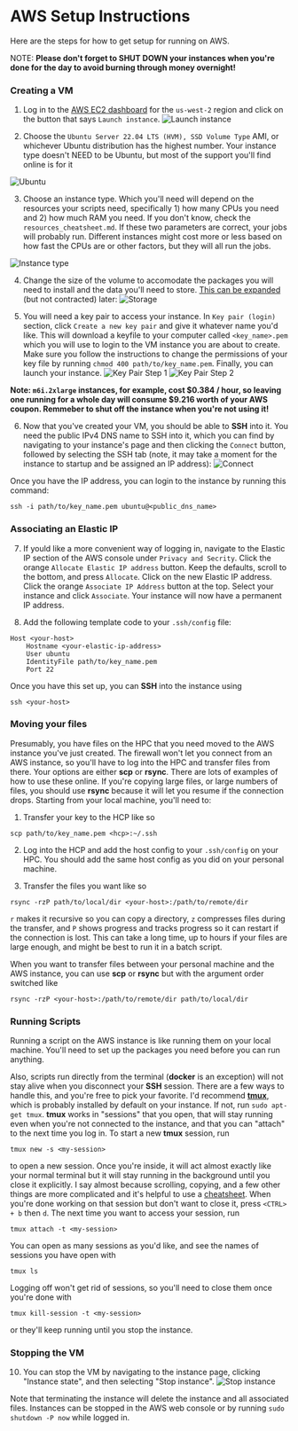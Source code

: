 # AWS Setup Instructions #

Here are the steps for how to get setup for running on AWS.

NOTE: __Please don't forget to SHUT DOWN your instances when you're done for the day to avoid burning through money overnight!__

### Creating a VM ###

1. Log in to the [AWS EC2 dashboard](https://us-west-2.console.aws.amazon.com/ec2/home?region=us-west-2#Home) for the `us-west-2` region and click on the button that says `Launch instance`.
![Launch instance](figs/launch_instance.png?raw=true)

2. Choose the `Ubuntu Server 22.04 LTS (HVM), SSD Volume Type` AMI, or whichever Ubuntu distribution has the highest number. Your instance type doesn't NEED to be Ubuntu, but most of the support you'll find online is for it

![Ubuntu](figs/ubuntu.png?raw=true)

3. Choose an instance type. Which you'll need will depend on the resources your scripts need, specifically 1) how many CPUs you need and 2) how much RAM you need. If you don't know, check the `resources_cheatsheet.md`. If these two parameters are correct, your jobs will probably run. Different instances might cost more or less based on how fast the CPUs are or other factors, but they will all run the jobs.

![Instance type](figs/instance_type.png?raw=true)

4. Change the size of the volume to accomodate the packages you will need to install and the data you'll need to store. [This can be expanded](https://docs.aws.amazon.com/AWSEC2/latest/UserGuide/requesting-ebs-volume-modifications.html) (but not contracted) later:
![Storage](figs/storage.png?raw=true)

5. You will need a key pair to access your instance. In `Key pair (login)` section, click `Create a new key pair` and give it whatever name you'd like. This will download a keyfile to your computer called `<key_name>.pem` which you will use to login to the VM instance you are about to create. Make sure you follow the instructions to change the permissions of your key file by running `chmod 400 path/to/key_name.pem`. Finally, you can launch your instance.
![Key Pair Step 1](figs/keypair_step1.png)
![Key Pair Step 2](figs/keypair_step2.png)

__Note: `m6i.2xlarge` instances, for example, cost $0.384 / hour, so leaving one running for a whole day will consume $9.216 worth of your AWS coupon. Remmeber to shut off the instance when you're not using it!__

6. Now that you've created your VM, you should be able to __SSH__ into it. You need the public IPv4 DNS name to SSH into it, which you can find by navigating to your instance's page and then clicking the `Connect` button, followed by selecting the SSH tab (note, it may take a moment for the instance to startup and be assigned an IP address):
![Connect](figs/connect.png?raw=true)

Once you have the IP address, you can login to the instance by running this command:
~~~~
ssh -i path/to/key_name.pem ubuntu@<public_dns_name>
~~~~

### Associating an Elastic IP ###

7. If yould like a more convenient way of logging in, navigate to the Elastic IP section of the AWS console under `Privacy and Secrity`. Click the orange `Allocate Elastic IP address` button. Keep the defaults, scroll to the bottom, and press `Allocate`. Click on the new Elastic IP address. Click the orange `Associate IP Address` button at the top. Select your instance and click `Associate`. Your instance will now have a permanent IP address.

8. Add the following template code to your `.ssh/config` file:

```
Host <your-host>
    Hostname <your-elastic-ip-address>
    User ubuntu
    IdentityFile path/to/key_name.pem 
    Port 22
```

Once you have this set up, you can __SSH__ into the instance using 
~~~~
ssh <your-host>
~~~~

### Moving your files ###
Presumably, you have files on the HPC that you need moved to the AWS instance you've just created. The firewall won't let you connect from an AWS instance, so you'll have to log into the HPC and transfer files from there. Your options are either __scp__ or __rsync__. There are lots of examples of how to use these online. If you're copying large files, or large numbers of files, you should use __rsync__ because it will let you resume if the connection drops. Starting from your local machine, you'll need to:

1. Transfer your key to the HCP like so
~~~
scp path/to/key_name.pem <hcp>:~/.ssh
~~~

2. Log into the HCP and add the host config to your `.ssh/config` on your HPC. You should add the same host config as you did on your personal machine.

3. Transfer the files you want like so
~~~
rsync -rzP path/to/local/dir <your-host>:/path/to/remote/dir
~~~
`r` makes it recursive so you can copy a directory, `z` compresses files during the transfer, and `P` shows progress and tracks progress so it can restart if the connection is lost. This can take a long time, up to hours if your files are large enough, and might be best to run it in a batch script.

When you want to transfer files between your personal machine and the AWS instance, you can use __scp__ or __rsync__ but with the argument order switched like
~~~
rsync -rzP <your-host>:/path/to/remote/dir path/to/local/dir
~~~

### Running Scripts ###

Running a script on the AWS instance is like running them on your local machine. You'll need to set up the packages you need before you can run anything.

Also, scripts run directly from the terminal (__docker__ is an exception) will not stay alive when you disconnect your __SSH__ session. There are a few ways to handle this, and you're free to pick your favorite. I'd recommend [__tmux__](https://github.com/tmux/tmux/wiki), which is probably installed by default on your instance. If not, run `sudo apt-get tmux`. __tmux__ works in "sessions" that you open, that will stay running even when you're not connected to the instance, and that you can "attach" to the next time you log in. To start a new __tmux__ session, run 
~~~
tmux new -s <my-session>
~~~
to open a new session. Once you're inside, it will act almost exactly like your normal terminal but it will stay running in the background until you close it explicitly. I say almost because scrolling, copying, and a few other things are more complicated and it's helpful to use a [cheatsheet](https://tmuxcheatsheet.com/). When you're done working on that session but don't want to close it, press `<CTRL> + b` then `d`. The next time you want to access your session, run 
~~~
tmux attach -t <my-session>
~~~
You can open as many sessions as you'd like, and see the names of sessions you have open with 
~~~
tmux ls
~~~
Logging off won't get rid of sessions, so you'll need to close them once you're done with
~~~
tmux kill-session -t <my-session>
~~~
or they'll keep running until you stop the instance.

### Stopping the VM ###

10. You can stop the VM by navigating to the instance page, clicking "Instance state", and then selecting "Stop instance".
![Stop instance](figs/stop_instance.png?raw=true)

Note that terminating the instance will delete the instance and all associated files. Instances can be stopped in the AWS web console or by running `sudo shutdown -P now` while logged in.

